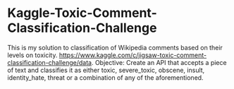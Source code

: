 # Kaggle-Toxic-Comment-Classification-Challenge
This is my solution to classification of Wikipedia comments based on their levels on toxicity. https://www.kaggle.com/c/jigsaw-toxic-comment-classification-challenge/data.
Objective: Create an API that accepts a piece of text and classifies it as either toxic, severe_toxic, obscene, insult, identity_hate, threat or a combination of any of the aforementioned.
